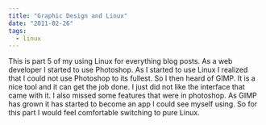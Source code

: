 ```yaml
---
title: "Graphic Design and Linux"
date: "2011-02-26"
tags:
  - linux
---
```


This is part 5 of my using Linux for everything blog posts. As a web developer I started to use Photoshop. As I started to use Linux I realized that I could not use Photoshop to its fullest. So I then heard of GIMP. It is a nice tool and it can get the job done. I just did not like the interface that came with it. I also missed some features that were in photoshop. As GIMP has grown it has started to become an app I could see myself using. So for this part I would feel comfortable switching to pure Linux.
